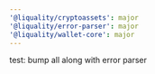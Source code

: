 ```yaml
---
'@liquality/cryptoassets': major
'@liquality/error-parser': major
'@liquality/wallet-core': major
---
```


test: bump all along with error parser
